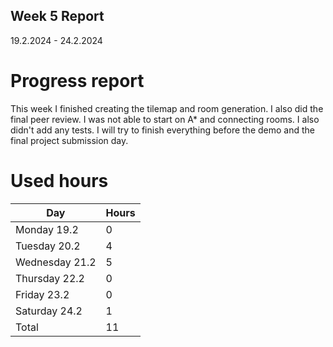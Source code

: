 ## Week 5 Report

19.2.2024 - 24.2.2024

# Progress report

This week I finished creating the tilemap and room generation. I also did the final peer review. I was not able to start on A* and
connecting rooms. I also didn't add any tests. I will try to finish everything before the demo and the final project submission day.

# Used hours

| Day | Hours |
|-----|-------|
| Monday 19.2   | 0 |
| Tuesday 20.2   | 4 |
| Wednesday 21.2 | 5 |
| Thursday 22.2 | 0 |
| Friday 23.2 | 0 |
| Saturday 24.2 | 1 |
| Total | 11 |
